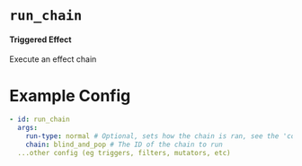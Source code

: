 # `run_chain`
#### Triggered Effect

Execute an effect chain

# Example Config
```yaml
- id: run_chain
  args:
    run-type: normal # Optional, sets how the chain is ran, see the 'configuring an effect' page
    chain: blind_and_pop # The ID of the chain to run
  ...other config (eg triggers, filters, mutators, etc)
```
